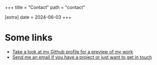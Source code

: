 +++
title = "Contact"
path = "contact"

[extra]
date = 2024-06-03
+++

# Some links

- [Take a look at my Github profile for a preview of my work](https://github.com/SSebigo)
- [Send me an email if you have a project or just want to get in touch](mailto:ssebigo@duck.com)